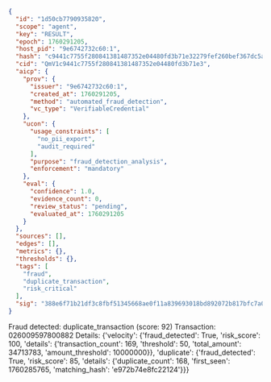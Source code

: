 ```json
{
  "id": "1d50cb7790935820",
  "scope": "agent",
  "key": "RESULT",
  "epoch": 1760291205,
  "host_pid": "9e6742732c60:1",
  "hash": "c9441c7755f280841381487352e04480fd3b71e32279fef260bef367dc5a181d",
  "cid": "QmV1c9441c7755f280841381487352e04480fd3b71e3",
  "aicp": {
    "prov": {
      "issuer": "9e6742732c60:1",
      "created_at": 1760291205,
      "method": "automated_fraud_detection",
      "vc_type": "VerifiableCredential"
    },
    "ucon": {
      "usage_constraints": [
        "no_pii_export",
        "audit_required"
      ],
      "purpose": "fraud_detection_analysis",
      "enforcement": "mandatory"
    },
    "eval": {
      "confidence": 1.0,
      "evidence_count": 0,
      "review_status": "pending",
      "evaluated_at": 1760291205
    }
  },
  "sources": [],
  "edges": [],
  "metrics": {},
  "thresholds": {},
  "tags": [
    "fraud",
    "duplicate_transaction",
    "risk_critical"
  ],
  "sig": "388e6f71b21df3c8fbf51345668ae0f11a839693018bd892072b817bfc7a0a00"
}
```

Fraud detected: duplicate_transaction (score: 92)
Transaction: 026009597800882
Details: {'velocity': {'fraud_detected': True, 'risk_score': 100, 'details': {'transaction_count': 169, 'threshold': 50, 'total_amount': 34713783, 'amount_threshold': 10000000}}, 'duplicate': {'fraud_detected': True, 'risk_score': 85, 'details': {'duplicate_count': 168, 'first_seen': 1760285765, 'matching_hash': 'e972b74e8fc22124'}}}
